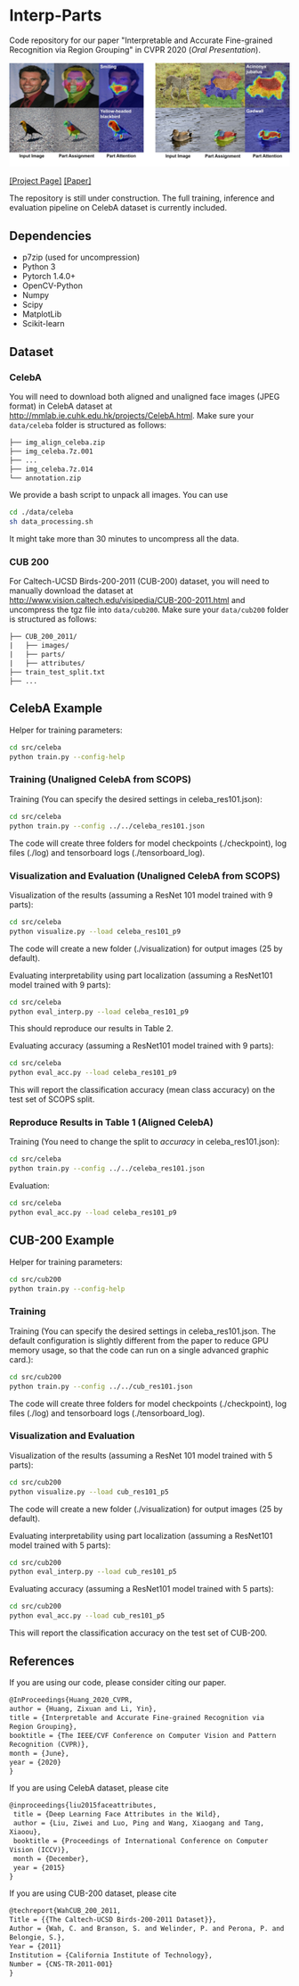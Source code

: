 # Interp-Parts

Code repository for our paper "Interpretable and Accurate Fine-grained Recognition via Region Grouping" in CVPR 2020 (*Oral Presentation*).

![](demo.jpg)

[[Project Page]](https://www.biostat.wisc.edu/~yli/cvpr2020-interp/)  [[Paper]](https://arxiv.org/abs/2005.10411)

The repository is still under construction. The full training, inference and evaluation pipeline on CelebA dataset is currently included.


## Dependencies

* p7zip (used for uncompression)
* Python 3
* Pytorch 1.4.0+
* OpenCV-Python
* Numpy
* Scipy
* MatplotLib
* Scikit-learn

## Dataset

### CelebA

You will need to download both aligned and unaligned face images (JPEG format) in CelebA dataset at http://mmlab.ie.cuhk.edu.hk/projects/CelebA.html. Make sure your ```data/celeba``` folder is structured as follows:

```
├── img_align_celeba.zip
├── img_celeba.7z.001
├── ...
├── img_celeba.7z.014
└── annotation.zip
```

We provide a bash script to unpack all images. You can use
```sh
cd ./data/celeba
sh data_processing.sh
```
It might take more than 30 minutes to uncompress all the data.

### CUB 200

For Caltech-UCSD Birds-200-2011 (CUB-200) dataset, you will need to manually download the dataset at http://www.vision.caltech.edu/visipedia/CUB-200-2011.html and uncompress the tgz file into ```data/cub200```. Make sure your ```data/cub200``` folder is structured as follows:

```
├── CUB_200_2011/
|   ├── images/
|   ├── parts/
|   ├── attributes/
├── train_test_split.txt
├── ...
```

## CelebA Example

Helper for training parameters:

```sh
cd src/celeba
python train.py --config-help
```
### Training (Unaligned CelebA from SCOPS)
Training (You can specify the desired settings in celeba_res101.json):

```sh
cd src/celeba
python train.py --config ../../celeba_res101.json
```

The code will create three folders for model checkpoints (./checkpoint), log files (./log) and tensorboard logs (./tensorboard_log).

### Visualization and Evaluation (Unaligned CelebA from SCOPS)
Visualization of the results (assuming a ResNet 101 model trained with 9 parts):

```sh
cd src/celeba
python visualize.py --load celeba_res101_p9
```
The code will create a new folder (./visualization) for output images (25 by default).

Evaluating interpretability using part localization (assuming a ResNet101 model trained with 9 parts):

```sh
cd src/celeba
python eval_interp.py --load celeba_res101_p9
```
This should reproduce our results in Table 2.

Evaluating accuracy (assuming a ResNet101 model trained with 9 parts):

```sh
cd src/celeba
python eval_acc.py --load celeba_res101_p9
```
This will report the classification accuracy  (mean class accuracy) on the test set of SCOPS split.

### Reproduce Results in Table 1 (Aligned CelebA)
Training (You need to change the split to *accuracy* in celeba_res101.json):

```sh
cd src/celeba
python train.py --config ../../celeba_res101.json
```

Evaluation:
```sh
cd src/celeba
python eval_acc.py --load celeba_res101_p9
```

## CUB-200 Example

Helper for training parameters:

```sh
cd src/cub200
python train.py --config-help
```
### Training
Training (You can specify the desired settings in celeba_res101.json. The default configuration is slightly different from the paper to reduce GPU memory usage, so that the code can run on a single advanced graphic card.):

```sh
cd src/cub200
python train.py --config ../../cub_res101.json
```

The code will create three folders for model checkpoints (./checkpoint), log files (./log) and tensorboard logs (./tensorboard_log). 

### Visualization and Evaluation
Visualization of the results (assuming a ResNet 101 model trained with 5 parts):

```sh
cd src/cub200
python visualize.py --load cub_res101_p5
```
The code will create a new folder (./visualization) for output images (25 by default).

Evaluating interpretability using part localization (assuming a ResNet101 model trained with 5 parts):

```sh
cd src/cub200
python eval_interp.py --load cub_res101_p5
```

Evaluating accuracy (assuming a ResNet101 model trained with 5 parts):

```sh
cd src/cub200
python eval_acc.py --load cub_res101_p5
```
This will report the classification accuracy on the test set of CUB-200.

## References
If you are using our code, please consider citing our paper.
```
@InProceedings{Huang_2020_CVPR,
author = {Huang, Zixuan and Li, Yin},
title = {Interpretable and Accurate Fine-grained Recognition via Region Grouping},
booktitle = {The IEEE/CVF Conference on Computer Vision and Pattern Recognition (CVPR)},
month = {June},
year = {2020}
}
```

If you are using CelebA dataset, please cite
```
@inproceedings{liu2015faceattributes,
 title = {Deep Learning Face Attributes in the Wild},
 author = {Liu, Ziwei and Luo, Ping and Wang, Xiaogang and Tang, Xiaoou},
 booktitle = {Proceedings of International Conference on Computer Vision (ICCV)},
 month = {December},
 year = {2015}
}
```

If you are using CUB-200 dataset, please cite
```
@techreport{WahCUB_200_2011,
Title = {{The Caltech-UCSD Birds-200-2011 Dataset}},
Author = {Wah, C. and Branson, S. and Welinder, P. and Perona, P. and Belongie, S.},
Year = {2011}
Institution = {California Institute of Technology},
Number = {CNS-TR-2011-001}
}
```
